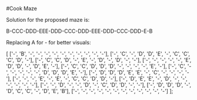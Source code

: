 #Cook Maze

Solution for the proposed maze is:

B-CCC-DDD-EEE-DDD-CCC-DDD-EEE-DDD-CCC-DDD-E-B

Replacing A for - for better visuals:

[
    ['-', 'B', '-', '-', '-', '-', '-', '-', '-', '-', '-', '-'],
    ['-', 'C', '-', 'D', 'D', 'E', '-', 'C', 'C', 'C', 'D', '-'],
    ['-', 'C', 'C', 'D', '-', 'E', '-', 'D', '-', 'D', '-', '-'],
    ['-', '-', '-', '-', '-', 'E', 'D', 'D', '-', 'D', 'E', '-'],
    ['-', 'C', 'C', 'D', 'D', 'D', '-', '-', '-', '-', 'E', '-'],
    ['-', 'C', '-', '-', '-', '-', '-', 'D', 'D', 'D', 'E', '-'],
    ['-', 'D', 'D', 'D', 'E', 'E', '-', 'C', '-', '-', '-', '-'],
    ['-', '-', '-', 'E', '-', 'E', '-', 'C', 'C', 'D', 'D', '-'],
    ['-', 'D', 'E', 'E', '-', 'D', '-', '-', '-', '-', '-', '-'],
    ['-', '-', 'D', '-', '-', 'D', '-', 'C', 'D', 'D', '-', '-'],
    ['-', 'D', 'D', 'D', '-', 'D', 'C', 'C', '-', 'D', 'E', 'B'],
    ['-', '-', '-', '-', '-', '-', '-', '-', '-', '-', '-', '-']
];

